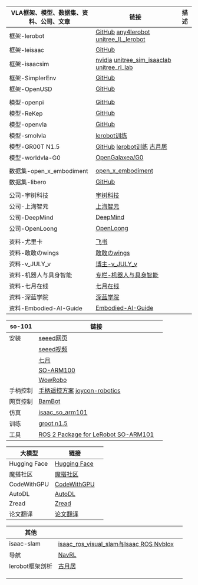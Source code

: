 | VLA框架、模型、数据集、资料、公司、文章 | 链接                                                         | 描述 |
| --------------------------------------- | ------------------------------------------------------------ | ---- |
| 框架-lerobot                            | [GitHub](https://github.com/huggingface/lerobot)   [any4lerobot](https://github.com/Tavish9/any4lerobot)   [unitree_IL_lerobot](https://github.com/unitreerobotics/unitree_IL_lerobot) |      |
| 框架-leisaac                            | [GitHub](https://github.com/LightwheelAI/leisaac/tree/main)  |      |
| 框架-isaacsim                           | [nvidia](https://github.com/Lifelong-Robot-Learning/LIBERO)   [unitree_sim_isaaclab](https://github.com/unitreerobotics/unitree_sim_isaaclab/tree/main)   [unitree_rl_lab](https://github.com/unitreerobotics/unitree_rl_lab) |      |
| 框架-SimplerEnv                         | [GitHub](https://github.com/simpler-env/SimplerEnv?tab=readme-ov-file) |      |
| 框架-OpenUSD                            | [GitHub](https://github.com/PixarAnimationStudios/OpenUSD)   |      |
|                                         |                                                              |      |
| 模型-openpi                             | [GitHub](https://github.com/Physical-Intelligence/openpi)    |      |
| 模型-ReKep                              | [GitHub](https://github.com/huangwl18/ReKep)                 |      |
| 模型-openvla                            | [GitHub](https://github.com/openvla/openvla)                 |      |
| 模型-smolvla                            | [lerobot训练](https://huggingface.co/blog/smolvla)           |      |
| 模型-GR00T N1.5                         | [GitHub](https://github.com/NVIDIA/Isaac-GR00T)  [lerobot训练](https://huggingface.co/blog/nvidia/gr00t-n1-5-so101-tuning)   [古月居](https://www.guyuehome.com/detail?id=1943901579843272705) |      |
| 模型-worldvla-G0                        | [OpenGalaxea/G0](https://github.com/OpenGalaxea/G0/tree/main) |      |
|                                         |                                                              |      |
| 数据集-open_x_embodiment                | [open_x_embodiment](https://github.com/google-deepmind/open_x_embodiment) |      |
| 数据集-libero                           | [GitHub](https://github.com/Lifelong-Robot-Learning/LIBERO)  |      |
|                                         |                                                              |      |
| 公司-宇树科技                           | [宇树科技](https://www.unitree.com/cn)                       |      |
| 公司-上海智元                           | [上海智元](https://www.zhiyuan-robot.com/)                   |      |
| 公司-DeepMind                           | [DeepMind](https://deepmind.google/discover/blog/)           |      |
| 公司-OpenLoong                          | [OpenLoong](https://www.openloong.org.cn/cn)                 |      |
|                                         |                                                              |      |
| 资料-尤里卡                             | [飞书](https://dcntch0yoc4t.feishu.cn/next/messenger)        |      |
| 资料-敢敢のwings                        | [敢敢のwings](https://www.guyuehome.com/userDetail?id=1824721785539334146) |      |
| 资料-v_JULY_v                           | [博主-v_JULY_v](https://blog.csdn.net/v_JULY_v?type=blog)    |      |
| 资料-机器人与具身智能                   | [专栏-机器人与具身智能](https://blog.csdn.net/2506_90492529/category_12978237.html) |      |
| 资料-七月在线                           | [七月在线](https://www.julyedu.com/)                         |      |
| 资料-深蓝学院                           | [深蓝学院](https://www.shenlanxueyuan.com/)                  |      |
| 资料-Embodied-AI-Guide                  | [Embodied-AI-Guide](https://github.com/TianxingChen/Embodied-AI-Guide) |      |

| so-101   | 链接                                                         |      |
| -------- | ------------------------------------------------------------ | ---- |
| 安装     | [seeed网页](https://wiki.seeedstudio.com/cn/lerobot_so100m_new/#数据集制作采集) |      |
|          | [seeed视频](https://www.bilibili.com/video/BV1NybhzREop?spm_id_from=333.788.videopod.sections&vd_source=d91bffd2a7a6acff9ff536f2f1332429) |      |
|          | [七月](https://blog.csdn.net/v_JULY_v/article/details/139692392) |      |
|          | [SO-ARM100](https://blog.csdn.net/Only_Wolfy/article/details/148438626) |      |
|          | [WowRobo](https://wiki.wowrobo.com/zh/home)                  |      |
| 手柄控制 | [手柄遥控方案](https://www.bilibili.com/video/BV1xRc6eHEvL?spm_id_from=333.788.videopod.sections&vd_source=d91bffd2a7a6acff9ff536f2f1332429)   [joycon-robotics](https://github.com/box2ai-robotics/joycon-robotics) |      |
| 网页控制 | [BamBot](https://bambot.org/)                                |      |
| 仿真     | [isaac_so_arm101](https://github.com/MuammerBay/isaac_so_arm101) |      |
| 训练     | [groot n1.5](https://zhuanlan.zhihu.com/p/1938339457687356969) |      |
| 工具     | [ROS 2 Package for LeRobot SO-ARM101](https://github.com/Pavankv92/lerobot_ws) |      |

| 大模型       | 链接                                                    |      |
| ------------ | ------------------------------------------------------- | ---- |
| Hugging Face | [Hugging Face](https://huggingface.co/)                 |      |
| 魔搭社区     | [魔搭社区](https://modelscope.cn/my/overview)           |      |
| CodeWithGPU  | [CodeWithGPU](https://www.codewithgpu.com/image)        |      |
| AutoDL       | [AutoDL](https://www.autodl.com/machine/list)           |      |
| Zread        | [Zread](https://zread.ai/)                              |      |
| 论文翻译     | [论文翻译](https://www.julyedu.com/#exercise-container) |      |

| 其他            |                                                              |      |
| --------------- | ------------------------------------------------------------ | ---- |
| isaac-slam      | [isaac_ros_visual_slam与Isaac ROS Nvblox](https://www.bilibili.com/video/BV14jBRYNE93/?spm_id_from=333.337.search-card.all.click&vd_source=d91bffd2a7a6acff9ff536f2f1332429) |      |
| 导航            | [NavRL](https://github.com/Zhefan-Xu/NavRL)                  |      |
| lerobot框架剖析 | [古月居](https://www.guyuehome.com/detail?id=1938233439339741186) |      |
|                 |                                                              |      |
|                 |                                                              |      |
|                 |                                                              |      |

